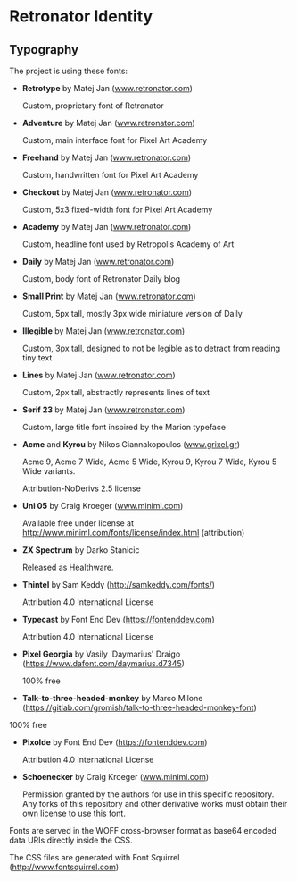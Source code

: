 # Retronator Identity

## Typography

The project is using these fonts:

- **Retrotype** by Matej Jan (www.retronator.com)

  Custom, proprietary font of Retronator

- **Adventure** by Matej Jan (www.retronator.com)

  Custom, main interface font for Pixel Art Academy

- **Freehand** by Matej Jan (www.retronator.com)

  Custom, handwritten font for Pixel Art Academy

- **Checkout** by Matej Jan (www.retronator.com)

  Custom, 5x3 fixed-width font for Pixel Art Academy

- **Academy** by Matej Jan (www.retronator.com)

  Custom, headline font used by Retropolis Academy of Art
  
- **Daily** by Matej Jan (www.retronator.com)

  Custom, body font of Retronator Daily blog

- **Small Print** by Matej Jan (www.retronator.com)

  Custom, 5px tall, mostly 3px wide miniature version of Daily

- **Illegible** by Matej Jan (www.retronator.com)

  Custom, 3px tall, designed to not be legible as to detract from reading tiny text

- **Lines** by Matej Jan (www.retronator.com)

  Custom, 2px tall, abstractly represents lines of text

- **Serif 23** by Matej Jan (www.retronator.com)

  Custom, large title font inspired by the Marion typeface

- **Acme** and **Kyrou** by Nikos Giannakopoulos (www.grixel.gr)

  Acme 9, Acme 7 Wide, Acme 5 Wide, Kyrou 9, Kyrou 7 Wide, Kyrou 5 Wide variants.

  Attribution-NoDerivs 2.5 license

- **Uni 05** by Craig Kroeger (www.miniml.com)

  Available free under license at http://www.miniml.com/fonts/license/index.html (attribution)
  
- **ZX Spectrum** by Darko Stanicic

  Released as Healthware. 
  
- **Thintel** by Sam Keddy (http://samkeddy.com/fonts/)

  Attribution 4.0 International License

- **Typecast** by Font End Dev (https://fontenddev.com)

  Attribution 4.0 International License

- **Pixel Georgia** by Vasily 'Daymarius' Draigo (https://www.dafont.com/daymarius.d7345)

  100% free

-  **Talk-to-three-headed-monkey** by Marco Milone (https://gitlab.com/gromish/talk-to-three-headed-monkey-font)

  100% free

- **Pixolde** by Font End Dev (https://fontenddev.com)

  Attribution 4.0 International License

- **Schoenecker** by Craig Kroeger (www.miniml.com)

  Permission granted by the authors for use in this specific repository.
  Any forks of this repository and other derivative works must obtain their own license to use this font.

Fonts are served in the WOFF cross-browser format as base64 encoded data URIs directly inside the CSS.

The CSS files are generated with Font Squirrel (http://www.fontsquirrel.com)
